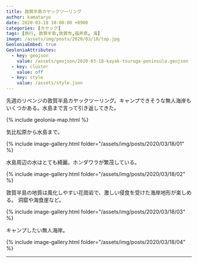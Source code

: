 ```yaml
---
title: 敦賀半島カヤックツーリング
author: kamataryo
date: 2020-03-18 10:00:00 +0900
categories: [カヤック]
tags: [旅行, 敦賀半島,敦賀市,福井県, 海]
image: /assets/img/posts/2020/03/18/top.jpg
GeoloniaEmbed: true
GeoloniaAttributes:
  - key: geojson
    value: /assets/geojson/2020-03-18-kayak-tsuruga-peninsula.geojson
  - key: cluster
    value: off
  - key: style
    value: /assets/style.json
---
```


先週のリベンジの敦賀半島カヤックツーリング。キャンプできそうな無人海岸もいくつかある。水島まで言って引き返してきた。

{% include geolonia-map.html %}

気比松原から水島まで。

{% include image-gallery.html folder="/assets/img/posts/2020/03/18/01" %}

水島周辺の水はとても綺麗。ホンダワラが繁茂している。

{% include image-gallery.html folder="/assets/img/posts/2020/03/18/02" %}

敦賀半島の地質は風化しやすい花崗岩で、激しい侵食を受けた海岸地形が楽しめる。
洞窟や海食崖など。

{% include image-gallery.html folder="/assets/img/posts/2020/03/18/03" %}

キャンプしたい無人海岸。

{% include image-gallery.html folder="/assets/img/posts/2020/03/18/04" %}

---
